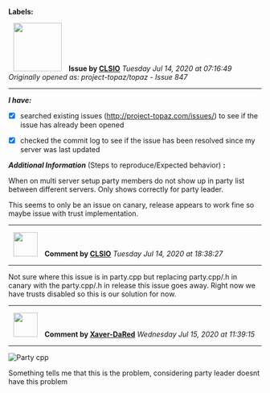**Labels:**



<a href="https://github.com/CLSIO"><img src="https://avatars3.githubusercontent.com/u/48628726?v=4" width="96" height="96" hspace="10"></img></a> **Issue by [CLSIO](https://github.com/CLSIO)**
_Tuesday Jul 14, 2020 at 07:16:49_
_Originally opened as: project-topaz/topaz - Issue 847_

----

<!-- place 'x' mark between square [] brackets to checkmark box -->
**_I have:_**

- [x] searched existing issues (http://project-topaz.com/issues/) to see if the issue has already been opened
- [x] checked the commit log to see if the issue has been resolved since my server was last updated

**_Additional Information_** (Steps to reproduce/Expected behavior) **:** 

When on multi server setup party members do not show up in party list between different servers. Only shows correctly for party leader. 

This seems to only be an issue on canary, release appears to work fine so maybe issue with trust implementation. 


----
<a href="https://github.com/CLSIO"><img src="https://avatars3.githubusercontent.com/u/48628726?v=4" width="48" height="48" hspace="10"></img></a> **Comment by [CLSIO](https://github.com/CLSIO)**
_Tuesday Jul 14, 2020 at 18:38:27_

----

Not sure where this issue is in party.cpp but replacing party.cpp/.h in canary with the party.cpp/.h in release this issue goes away.  Right now we have trusts disabled so this is our solution for now. 


----
<a href="https://github.com/Xaver-DaRed"><img src="https://avatars2.githubusercontent.com/u/60053999?v=4" width="48" height="48" hspace="10"></img></a> **Comment by [Xaver-DaRed](https://github.com/Xaver-DaRed)**
_Wednesday Jul 15, 2020 at 11:39:15_

----

![Party cpp](https://user-images.githubusercontent.com/60053999/87540736-777d7880-c6a0-11ea-9b67-e2bd23c2de2b.png)

Something tells me that this is the problem, considering party leader doesnt have this problem

